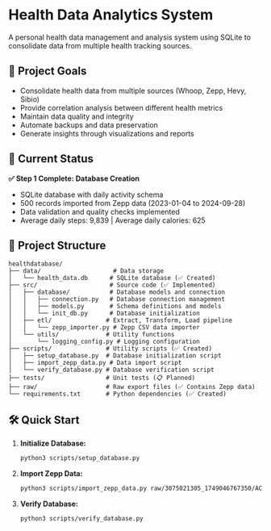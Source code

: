 # Health Data Analytics System

A personal health data management and analysis system using SQLite to consolidate data from multiple health tracking sources.

## 🎯 Project Goals

- Consolidate health data from multiple sources (Whoop, Zepp, Hevy, Sibio)
- Provide correlation analysis between different health metrics
- Maintain data quality and integrity
- Automate backups and data preservation
- Generate insights through visualizations and reports


## 🚀 Current Status

**✅ Step 1 Complete: Database Creation**
- SQLite database with daily activity schema
- 500 records imported from Zepp data (2023-01-04 to 2024-09-28)
- Data validation and quality checks implemented
- Average daily steps: 9,839 | Average daily calories: 625

## 📁 Project Structure

```
healthdatabase/
├── data/                    # Data storage
│   └── health_data.db      # SQLite database (✅ Created)
├── src/                    # Source code (✅ Implemented)
│   ├── database/           # Database models and connection
│   │   ├── connection.py   # Database connection management
│   │   ├── models.py       # Schema definitions and models
│   │   └── init_db.py      # Database initialization
│   ├── etl/               # Extract, Transform, Load pipeline
│   │   └── zepp_importer.py # Zepp CSV data importer
│   └── utils/             # Utility functions
│       └── logging_config.py # Logging configuration
├── scripts/               # Utility scripts (✅ Created)
│   ├── setup_database.py  # Database initialization script
│   ├── import_zepp_data.py # Data import script
│   └── verify_database.py # Database verification script
├── tests/                 # Unit tests (📋 Planned)
├── raw/                   # Raw export files (✅ Contains Zepp data)
└── requirements.txt       # Python dependencies (✅ Created)
```

## 🛠️ Quick Start

1. **Initialize Database:**
   ```bash
   python3 scripts/setup_database.py
   ```

2. **Import Zepp Data:**
   ```bash
   python3 scripts/import_zepp_data.py raw/3075021305_1749046767350/ACTIVITY/
   ```

3. **Verify Database:**
   ```bash
   python3 scripts/verify_database.py
   ```
